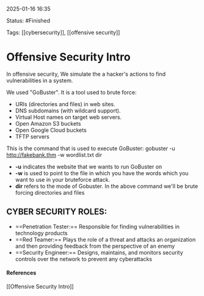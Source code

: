 
2025-01-16 16:35

Status: #Finished

Tags: [[cybersecurity]], [[offensive security]] 

# Offensive Security Intro

In offensive security, We simulate the a hacker's actions to find vulnerabilities in a system.

We used "GoBuster". It is a tool used to brute force:
- URIs (directories and files) in web sites.
- DNS subdomains (with wildcard support).
- Virtual Host names on target web servers.
- Open Amazon S3 buckets
- Open Google Cloud buckets
- TFTP servers

This is the command that is used to execute GoBuster:
	gobuster -u http://fakebank.thm -w wordlist.txt dir

- **-u** indicates the website that we wants to run GoBuster on
- **-w** is used to point to the file in which you have the words which you want to use in your bruteforce attack.
- **dir** refers to the mode of Gobuster. In the above command we'll be brute forcing directories and files

## CYBER SECURITY ROLES:
- ==Penetration Tester:== Responsible for finding vulnerabilities in technology products
- ==Red Teamer:== Plays the role of a threat and attacks an organization and then providing feedback from the perspective of an enemy
- ==Security Engineer:== Designs, maintains, and monitors security controls over the network to prevent any cyberattacks

#### References
[[Offensive Security Intro]] 